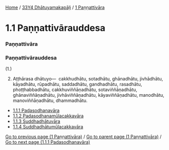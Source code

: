 
[Home](/) / [33Y4 Dhātuyamakapāḷi](../../33Y4.md) / [1 Paṇṇattivāra](../1.md)

# 1.1 Paṇṇattivārauddesa

### Paṇṇattivāra

### Paṇṇattivārauddesa

(1.)

2. Aṭṭhārasa dhātuyo—  cakkhudhātu, sotadhātu, ghānadhātu, jivhādhātu, kāyadhātu, rūpadhātu, saddadhātu, gandhadhātu, rasadhātu, phoṭṭhabbadhātu, cakkhuviññāṇadhātu, sotaviññāṇadhātu, ghānaviññāṇadhātu, jivhāviññāṇadhātu, kāyaviññāṇadhātu, manodhātu, manoviññāṇadhātu, dhammadhātu.

* [1.1.1 Padasodhanavāra](1.1/1.1.1.md)
* [1.1.2 Padasodhanamūlacakkavāra](1.1/1.1.2.md)
* [1.1.3 Suddhadhātuvāra](1.1/1.1.3.md)
* [1.1.4 Suddhadhātumūlacakkavāra](1.1/1.1.4.md)

[Go to previous page (1 Paṇṇattivāra)](../1.md) / [Go to parent page (1 Paṇṇattivāra)](../1.md) / [Go to next page (1.1.1 Padasodhanavāra)](1.1/1.1.1.md)


